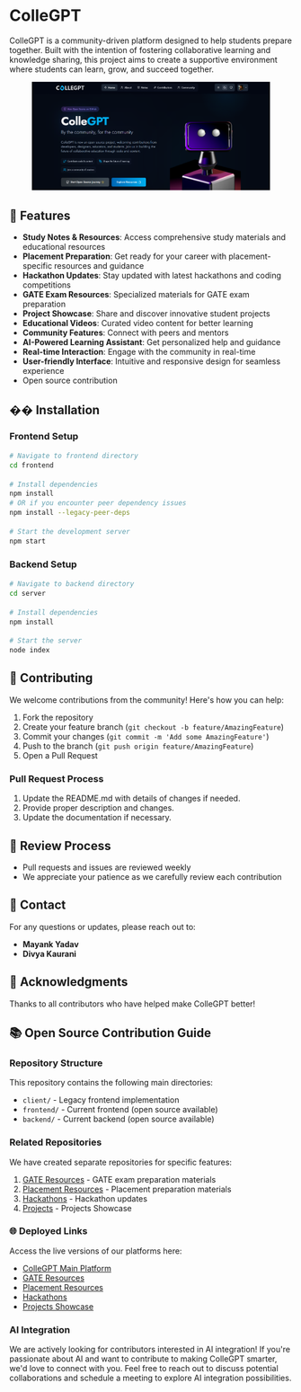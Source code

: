 # ColleGPT

ColleGPT is a community-driven platform designed to help students prepare together. Built with the intention of fostering collaborative learning and knowledge sharing, this project aims to create a supportive environment where students can learn, grow, and succeed together.

<figure><img src=".gitbook/assets/collegptBanner.png" alt=""><figcaption></figcaption></figure>

## 🚀 Features

- **Study Notes & Resources**: Access comprehensive study materials and educational resources
- **Placement Preparation**: Get ready for your career with placement-specific resources and guidance
- **Hackathon Updates**: Stay updated with latest hackathons and coding competitions
- **GATE Exam Resources**: Specialized materials for GATE exam preparation
- **Project Showcase**: Share and discover innovative student projects
- **Educational Videos**: Curated video content for better learning
- **Community Features**: Connect with peers and mentors
- **AI-Powered Learning Assistant**: Get personalized help and guidance
- **Real-time Interaction**: Engage with the community in real-time
- **User-friendly Interface**: Intuitive and responsive design for seamless experience
- Open source contribution

## ��️ Installation

### Frontend Setup

```bash
# Navigate to frontend directory
cd frontend

# Install dependencies
npm install
# OR if you encounter peer dependency issues
npm install --legacy-peer-deps

# Start the development server
npm start
```

### Backend Setup

```bash
# Navigate to backend directory
cd server

# Install dependencies
npm install

# Start the server
node index
```

## 🤝 Contributing

We welcome contributions from the community! Here's how you can help:

1. Fork the repository
2. Create your feature branch (`git checkout -b feature/AmazingFeature`)
3. Commit your changes (`git commit -m 'Add some AmazingFeature'`)
4. Push to the branch (`git push origin feature/AmazingFeature`)
5. Open a Pull Request

### Pull Request Process

1. Update the README.md with details of changes if needed.
2. Provide proper description and changes.
3. Update the documentation if necessary.

## 📝 Review Process

- Pull requests and issues are reviewed weekly
- We appreciate your patience as we carefully review each contribution

## 📧 Contact

For any questions or updates, please reach out to:

- **Mayank Yadav**
- **Divya Kaurani**

## 🙏 Acknowledgments

Thanks to all contributors who have helped make ColleGPT better!

## 📚 Open Source Contribution Guide

### Repository Structure

This repository contains the following main directories:

- `client/` - Legacy frontend implementation
- `frontend/` - Current frontend (open source available)
- `backend/` - Current backend (open source available)

### Related Repositories

We have created separate repositories for specific features:

1. [GATE Resources](https://github.com/KauraniDivya/ColleGPT-GATE) - GATE exam preparation materials
2. [Placement Resources](https://github.com/KauraniDivya/ColleGPT-Placement) - Placement preparation materials
3. [Hackathons](https://github.com/KauraniDivya/ColleGPT-Hackathon) - Hackathon updates
4. [Projects](https://github.com/KauraniDivya/ColleGPT-Projects) - Projects Showcase

### 🌐 Deployed Links

Access the live versions of our platforms here:

- [ColleGPT Main Platform](https://collegpt.com/)
- [GATE Resources](https://gate.collegpt.com/)
- [Placement Resources](https://jobs.collegpt.com/)
- [Hackathons](https://hackathons.collegpt.com/)
- [Projects Showcase](https://projects.collegpt.com/)

### AI Integration

We are actively looking for contributors interested in AI integration! If you're passionate about AI and want to contribute to making ColleGPT smarter, we'd love to connect with you. Feel free to reach out to discuss potential collaborations and schedule a meeting to explore AI integration possibilities.

